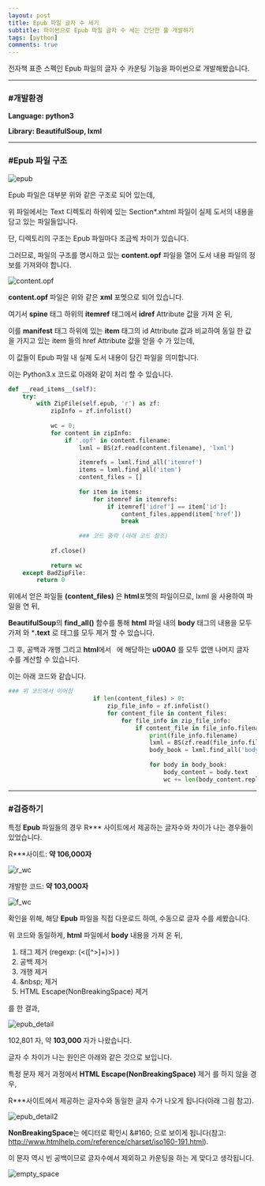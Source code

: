 ```yaml
---
layout: post
title: Epub 파일 글자 수 세기
subtitle: 파이썬으로 Epub 파일 글자 수 세는 간단한 툴 개발하기
tags: [python]
comments: true
---
```


전자책 표준 스펙인 Epub 파일의 글자 수 카운팅 기능을 파이썬으로 개발해봤습니다.

***
### #개발환경
**Language: python3**

**Library: BeautifulSoup, lxml**


  
***
### #Epub 파일 구조

![epub](/assets/img/20200227/epub_hierarchy.png)

Epub 파일은 대부분 위와 같은 구조로 되어 있는데, 

위 파일에서는 Text 디렉토리 하위에 있는 Section*.xhtml 파일이 실제 도서의 내용을 담고 있는 파일들입니다.

단, 디렉토리의 구조는 Epub 파일마다 조금씩 차이가 있습니다.

그러므로,  파일의 구조를 명시하고 있는 **content.opf** 파일을 열어 도서 내용 파일의 정보를 가져와야 합니다.



![content.opf](/assets/img/20200227/content_opf.png)


**content.opf** 파일은 위와 같은 **xml** 포멧으로 되어 있습니다.

여기서 **spine** 태그 하위의 **itemref** 태그에서 **idref** Attribute 값을 가져 온 뒤, 

이를 **manifest** 태그 하위에 있는 **item** 태그의 id Attribute 값과 비교하여 동일 한 값을 가지고 있는 item 들의 href Attribute 값을 얻을 수 가 있는데,

이 값들이 Epub 파일 내 실제 도서 내용이 담긴 파일을 의미합니다.



이는 Python3.x 코드로 아래와 같이 처리 할 수 있습니다.

```python
def __read_items__(self):
    try:
        with ZipFile(self.epub, 'r') as zf:
            zipInfo = zf.infolist()
 
            wc = 0;
            for content in zipInfo:
                if '.opf' in content.filename:
                    lxml = BS(zf.read(content.filename), 'lxml')
 
                    itemrefs = lxml.find_all('itemref')
                    items = lxml.find_all('item')
                    content_files = []
 
                    for item in items:
                        for itemref in itemrefs:
                            if itemref['idref'] == item['id']:
                                content_files.append(item['href'])
                                break
 
                    ### 코드 중략 (아래 코드 참조)
 
            zf.close()
 
            return wc
    except BadZipFile:
        return 0
```


위에서 얻은 파일들 **(content_files)** 은 **html**포멧의 파일이므로,  lxml 을 사용하여 파일을 연 뒤, 

**BeautifulSoup**의 **find_all()** 함수를 통해 **html** 파일 내의 **body** 태그의 내용을 모두 가져 와 ***.text** 로 태그를 모두 제거 할 수 있습니다.

그 후, 공백과 개행 그리고 **html**에서 **&nbsp;** 에 해당하는 **u00A0** 를 모두 없앤 나머지 글자 수를 계산할 수 있습니다.



이는 아래 코드와 같습니다.


```python
### 위 코드에서 이어짐
                        if len(content_files) > 0:
                            zip_file_info = zf.infolist()
                            for content_file in content_files:
                                for file_info in zip_file_info:
                                    if content_file in file_info.filename:
                                        print(file_info.filename)
                                        lxml = BS(zf.read(file_info.filename), 'lxml')
                                        body_book = lxml.find_all('body')
 
                                        for body in body_book:
                                            body_content = body.text
                                            wc += len(body_content.replace(" ", "").replace("\n", "").replace(u"\u00A0", ""))

```




***
### #검증하기

특정 **Epub** 파일들의 경우 R*** 사이트에서 제공하는 글자수와 차이가 나는 경우들이 있었습니다.


R\***사이트: **약 106,000자**

![r_wc](/assets/img/20200227/r_wc.png)


개발한 코드: **약 103,000자**

![f_wc](/assets/img/20200227/f_wc.png)




확인을 위해, 해당 **Epub** 파일을 직접 다운로드 하여, 수동으로 글자 수를 세봤습니다.



위 코드와 동일하게, **html** 파일에서 **body** 내용을 가져 온 뒤, 

1. 태그 제거 (regexp: (<([^>]+)>) )
2. 공백 제거
3. 개행 제거
4. \&nbsp; 제거
5. HTML Escape(NonBreakingSpace) 제거

를 한 결과,


![epub_detail](/assets/img/20200227/epub_detail.png)


102,801 자, 약 **103,000** 자가 나왔습니다.



글자 수 차이가 나는 원인은 아래와 같은 것으로 보입니다.



특정 문자 제거 과정에서 **HTML Escape(NonBreakingSpace)** 제거 를 하지 않을 경우, 

R\***사이트에서 제공하는 글자수와 동일한 글자 수가 나오게 됩니다(아래 그림 참고).



![epub_detail2](/assets/img/20200227/epub_detail2.png)



**NonBreakingSpace**는 에디터로 확인시 \&#160; 으로 보이게 됩니다(참고: http://www.htmlhelp.com/reference/charset/iso160-191.html).

이 문자 역시 빈 공백이므로 글자수에서 제외하고 카운팅을 하는 게 맞다고 생각됩니다.



![empty_space](/assets/img/20200227/empty_space.png)